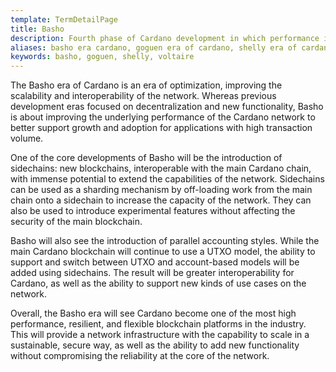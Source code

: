 ```yaml
---
template: TermDetailPage
title: Basho
description: Fourth phase of Cardano development in which performance improvements will be integrated.
aliases: basho era cardano, goguen era of cardano, shelly era of cardano, voltaire era of cardano, what are the phases of cardano, cardano road map 
keywords: basho, goguen, shelly, voltaire  
---
```


The Basho era of Cardano is an era of optimization, improving the scalability and interoperability of the network. Whereas previous development eras focused on decentralization and new functionality, Basho is about improving the underlying performance of the Cardano network to better support growth and adoption for applications with high transaction volume.

One of the core developments of Basho will be the introduction of sidechains: new blockchains, interoperable with the main Cardano chain, with immense potential to extend the capabilities of the network. Sidechains can be used as a sharding mechanism by off-loading work from the main chain onto a sidechain to increase the capacity of the network. They can also be used to introduce experimental features without affecting the security of the main blockchain.

Basho will also see the introduction of parallel accounting styles. While the main Cardano blockchain will continue to use a UTXO model, the ability to support and switch between UTXO and account-based models will be added using sidechains. The result will be greater interoperability for Cardano, as well as the ability to support new kinds of use cases on the network.

Overall, the Basho era will see Cardano become one of the most high performance, resilient, and flexible blockchain platforms in the industry. This will provide a network infrastructure with the capability to scale in a sustainable, secure way, as well as the ability to add new functionality without compromising the reliability at the core of the network.
<Link url="https://roadmap.cardano.org/en/basho/"/>